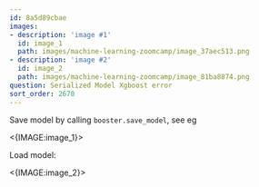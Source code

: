 ```yaml
---
id: 8a5d89cbae
images:
- description: 'image #1'
  id: image_1
  path: images/machine-learning-zoomcamp/image_37aec513.png
- description: 'image #2'
  id: image_2
  path: images/machine-learning-zoomcamp/image_81ba8874.png
question: Serialized Model Xgboost error
sort_order: 2670
---
```


Save model by calling `booster.save_model`, see eg

<{IMAGE:image_1}>

Load model:

<{IMAGE:image_2}>
